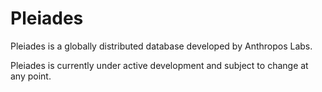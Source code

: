 # Pleiades

Pleiades is a globally distributed database developed by Anthropos Labs.

Pleiades is currently under active development and subject to change at any point.
